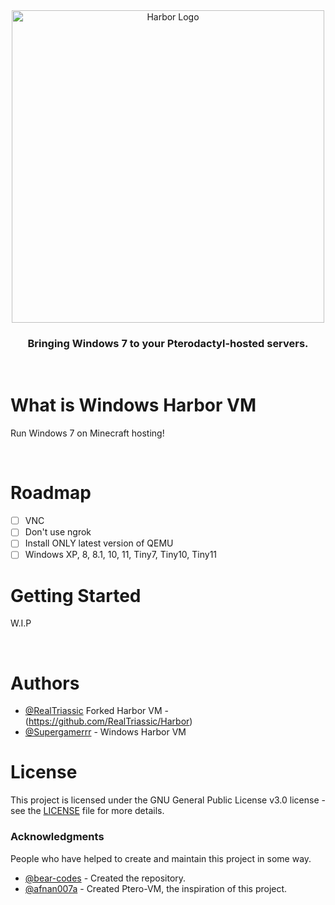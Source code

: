<div align="center">
  <img alt="Harbor Logo" src=".github/assets/harbor.png" width="500">

  ### Bringing Windows 7 to your Pterodactyl-hosted servers.</div>

&nbsp;

# What is Windows Harbor VM
Run Windows 7 on Minecraft hosting!

&nbsp;

# Roadmap
- [ ] VNC
- [ ] Don't use ngrok
- [ ] Install ONLY latest version of QEMU
- [ ] Windows XP, 8, 8.1, 10, 11, Tiny7, Tiny10, Tiny11
&nbsp;

# Getting Started

W.I.P

&nbsp;

# Authors
* [@RealTriassic](https://github.com/RealTriassic)
Forked Harbor VM - (https://github.com/RealTriassic/Harbor)
* [@Supergamerrr](https://github.com/Supergamerrr) - Windows Harbor VM

# License
This project is licensed under the GNU General Public License v3.0 license - see the [LICENSE](LICENSE) file for more details.

### Acknowledgments
People who have helped to create and maintain this project in some way.

* [@bear-codes](https://github.com/bear-codes) - Created the repository.
* [@afnan007a](https://github.com/afnan007a) - Created Ptero-VM, the inspiration of this project.
